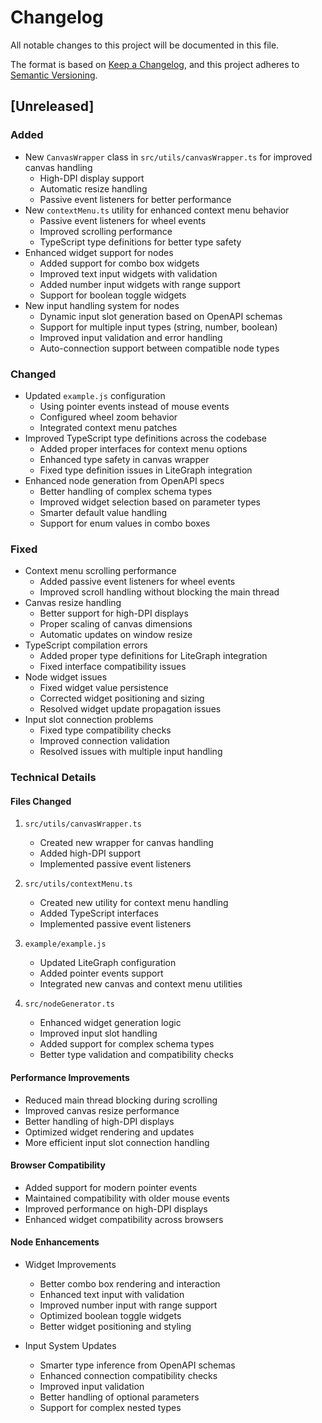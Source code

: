 # Changelog

All notable changes to this project will be documented in this file.

The format is based on [Keep a Changelog](https://keepachangelog.com/en/1.0.0/),
and this project adheres to [Semantic Versioning](https://semver.org/spec/v2.0.0.html).

## [Unreleased]

### Added
- New `CanvasWrapper` class in `src/utils/canvasWrapper.ts` for improved canvas handling
  - High-DPI display support
  - Automatic resize handling
  - Passive event listeners for better performance
- New `contextMenu.ts` utility for enhanced context menu behavior
  - Passive event listeners for wheel events
  - Improved scrolling performance
  - TypeScript type definitions for better type safety
- Enhanced widget support for nodes
  - Added support for combo box widgets
  - Improved text input widgets with validation
  - Added number input widgets with range support
  - Support for boolean toggle widgets
- New input handling system for nodes
  - Dynamic input slot generation based on OpenAPI schemas
  - Support for multiple input types (string, number, boolean)
  - Improved input validation and error handling
  - Auto-connection support between compatible node types

### Changed
- Updated `example.js` configuration
  - Using pointer events instead of mouse events
  - Configured wheel zoom behavior
  - Integrated context menu patches
- Improved TypeScript type definitions across the codebase
  - Added proper interfaces for context menu options
  - Enhanced type safety in canvas wrapper
  - Fixed type definition issues in LiteGraph integration
- Enhanced node generation from OpenAPI specs
  - Better handling of complex schema types
  - Improved widget selection based on parameter types
  - Smarter default value handling
  - Support for enum values in combo boxes

### Fixed
- Context menu scrolling performance
  - Added passive event listeners for wheel events
  - Improved scroll handling without blocking the main thread
- Canvas resize handling
  - Better support for high-DPI displays
  - Proper scaling of canvas dimensions
  - Automatic updates on window resize
- TypeScript compilation errors
  - Added proper type definitions for LiteGraph integration
  - Fixed interface compatibility issues
- Node widget issues
  - Fixed widget value persistence
  - Corrected widget positioning and sizing
  - Resolved widget update propagation issues
- Input slot connection problems
  - Fixed type compatibility checks
  - Improved connection validation
  - Resolved issues with multiple input handling

### Technical Details
#### Files Changed
1. `src/utils/canvasWrapper.ts`
   - Created new wrapper for canvas handling
   - Added high-DPI support
   - Implemented passive event listeners

2. `src/utils/contextMenu.ts`
   - Created new utility for context menu handling
   - Added TypeScript interfaces
   - Implemented passive event listeners

3. `example/example.js`
   - Updated LiteGraph configuration
   - Added pointer events support
   - Integrated new canvas and context menu utilities

4. `src/nodeGenerator.ts`
   - Enhanced widget generation logic
   - Improved input slot handling
   - Added support for complex schema types
   - Better type validation and compatibility checks

#### Performance Improvements
- Reduced main thread blocking during scrolling
- Improved canvas resize performance
- Better handling of high-DPI displays
- Optimized widget rendering and updates
- More efficient input slot connection handling

#### Browser Compatibility
- Added support for modern pointer events
- Maintained compatibility with older mouse events
- Improved performance on high-DPI displays
- Enhanced widget compatibility across browsers

#### Node Enhancements
- Widget Improvements
  - Better combo box rendering and interaction
  - Enhanced text input with validation
  - Improved number input with range support
  - Optimized boolean toggle widgets
  - Better widget positioning and styling

- Input System Updates
  - Smarter type inference from OpenAPI schemas
  - Enhanced connection compatibility checks
  - Improved input validation
  - Better handling of optional parameters
  - Support for complex nested types
